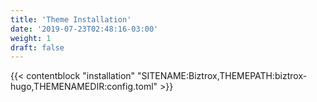 ```yaml
---
title: 'Theme Installation'
date: '2019-07-23T02:48:16-03:00'
weight: 1
draft: false
---
```


{{< contentblock "installation" "SITENAME:Biztrox,THEMEPATH:biztrox-hugo,THEMENAMEDIR:config.toml" >}}
